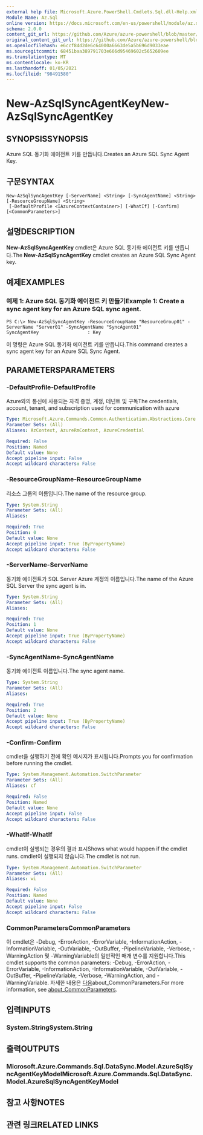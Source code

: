 ```yaml
---
external help file: Microsoft.Azure.PowerShell.Cmdlets.Sql.dll-Help.xml
Module Name: Az.Sql
online version: https://docs.microsoft.com/en-us/powershell/module/az.sql/new-azsqlsyncagentkey
schema: 2.0.0
content_git_url: https://github.com/Azure/azure-powershell/blob/master/src/Sql/Sql/help/New-AzSqlSyncAgentKey.md
original_content_git_url: https://github.com/Azure/azure-powershell/blob/master/src/Sql/Sql/help/New-AzSqlSyncAgentKey.md
ms.openlocfilehash: e6ccf84d2de6c64000a6663de5a5b696d9033eae
ms.sourcegitcommit: 68451baa389791703e666d95469602c5652609ee
ms.translationtype: MT
ms.contentlocale: ko-KR
ms.lasthandoff: 01/05/2021
ms.locfileid: "98491580"
---
```

# <span data-ttu-id="4014e-101">New-AzSqlSyncAgentKey</span><span class="sxs-lookup"><span data-stu-id="4014e-101">New-AzSqlSyncAgentKey</span></span>

## <span data-ttu-id="4014e-102">SYNOPSIS</span><span class="sxs-lookup"><span data-stu-id="4014e-102">SYNOPSIS</span></span>
<span data-ttu-id="4014e-103">Azure SQL 동기화 에이전트 키를 만듭니다.</span><span class="sxs-lookup"><span data-stu-id="4014e-103">Creates an Azure SQL Sync Agent Key.</span></span>

## <span data-ttu-id="4014e-104">구문</span><span class="sxs-lookup"><span data-stu-id="4014e-104">SYNTAX</span></span>

```
New-AzSqlSyncAgentKey [-ServerName] <String> [-SyncAgentName] <String> [-ResourceGroupName] <String>
 [-DefaultProfile <IAzureContextContainer>] [-WhatIf] [-Confirm] [<CommonParameters>]
```

## <span data-ttu-id="4014e-105">설명</span><span class="sxs-lookup"><span data-stu-id="4014e-105">DESCRIPTION</span></span>
<span data-ttu-id="4014e-106">**New-AzSqlSyncAgentKey** cmdlet은 Azure SQL 동기화 에이전트 키를 만듭니다.</span><span class="sxs-lookup"><span data-stu-id="4014e-106">The **New-AzSqlSyncAgentKey** cmdlet creates an Azure SQL Sync Agent key.</span></span>

## <span data-ttu-id="4014e-107">예제</span><span class="sxs-lookup"><span data-stu-id="4014e-107">EXAMPLES</span></span>

### <span data-ttu-id="4014e-108">예제 1: Azure SQL 동기화 에이전트 키 만들기</span><span class="sxs-lookup"><span data-stu-id="4014e-108">Example 1: Create a sync agent key for an Azure SQL sync agent.</span></span>
```
PS C:\> New-AzSqlSyncAgentKey -ResourceGroupName "ResourceGroup01" -ServerName "Server01" -SyncAgentName "SyncAgent01"
SyncAgentKey                  : Key
```

<span data-ttu-id="4014e-109">이 명령은 Azure SQL 동기화 에이전트 키를 만듭니다.</span><span class="sxs-lookup"><span data-stu-id="4014e-109">This command creates a sync agent key for an Azure SQL Sync Agent.</span></span>

## <span data-ttu-id="4014e-110">PARAMETERS</span><span class="sxs-lookup"><span data-stu-id="4014e-110">PARAMETERS</span></span>

### <span data-ttu-id="4014e-111">-DefaultProfile</span><span class="sxs-lookup"><span data-stu-id="4014e-111">-DefaultProfile</span></span>
<span data-ttu-id="4014e-112">Azure와의 통신에 사용되는 자격 증명, 계정, 테넌트 및 구독</span><span class="sxs-lookup"><span data-stu-id="4014e-112">The credentials, account, tenant, and subscription used for communication with azure</span></span>

```yaml
Type: Microsoft.Azure.Commands.Common.Authentication.Abstractions.Core.IAzureContextContainer
Parameter Sets: (All)
Aliases: AzContext, AzureRmContext, AzureCredential

Required: False
Position: Named
Default value: None
Accept pipeline input: False
Accept wildcard characters: False
```

### <span data-ttu-id="4014e-113">-ResourceGroupName</span><span class="sxs-lookup"><span data-stu-id="4014e-113">-ResourceGroupName</span></span>
<span data-ttu-id="4014e-114">리소스 그룹의 이름입니다.</span><span class="sxs-lookup"><span data-stu-id="4014e-114">The name of the resource group.</span></span>

```yaml
Type: System.String
Parameter Sets: (All)
Aliases:

Required: True
Position: 0
Default value: None
Accept pipeline input: True (ByPropertyName)
Accept wildcard characters: False
```

### <span data-ttu-id="4014e-115">-ServerName</span><span class="sxs-lookup"><span data-stu-id="4014e-115">-ServerName</span></span>
<span data-ttu-id="4014e-116">동기화 에이전트가 SQL Server Azure 계정의 이름입니다.</span><span class="sxs-lookup"><span data-stu-id="4014e-116">The name of the Azure SQL Server the sync agent is in.</span></span>

```yaml
Type: System.String
Parameter Sets: (All)
Aliases:

Required: True
Position: 1
Default value: None
Accept pipeline input: True (ByPropertyName)
Accept wildcard characters: False
```

### <span data-ttu-id="4014e-117">-SyncAgentName</span><span class="sxs-lookup"><span data-stu-id="4014e-117">-SyncAgentName</span></span>
<span data-ttu-id="4014e-118">동기화 에이전트 이름입니다.</span><span class="sxs-lookup"><span data-stu-id="4014e-118">The sync agent name.</span></span>

```yaml
Type: System.String
Parameter Sets: (All)
Aliases:

Required: True
Position: 2
Default value: None
Accept pipeline input: True (ByPropertyName)
Accept wildcard characters: False
```

### <span data-ttu-id="4014e-119">-Confirm</span><span class="sxs-lookup"><span data-stu-id="4014e-119">-Confirm</span></span>
<span data-ttu-id="4014e-120">cmdlet을 실행하기 전에 확인 메시지가 표시됩니다.</span><span class="sxs-lookup"><span data-stu-id="4014e-120">Prompts you for confirmation before running the cmdlet.</span></span>

```yaml
Type: System.Management.Automation.SwitchParameter
Parameter Sets: (All)
Aliases: cf

Required: False
Position: Named
Default value: None
Accept pipeline input: False
Accept wildcard characters: False
```

### <span data-ttu-id="4014e-121">-WhatIf</span><span class="sxs-lookup"><span data-stu-id="4014e-121">-WhatIf</span></span>
<span data-ttu-id="4014e-122">cmdlet이 실행되는 경우의 결과 표시</span><span class="sxs-lookup"><span data-stu-id="4014e-122">Shows what would happen if the cmdlet runs.</span></span>
<span data-ttu-id="4014e-123">cmdlet이 실행되지 않습니다.</span><span class="sxs-lookup"><span data-stu-id="4014e-123">The cmdlet is not run.</span></span>

```yaml
Type: System.Management.Automation.SwitchParameter
Parameter Sets: (All)
Aliases: wi

Required: False
Position: Named
Default value: None
Accept pipeline input: False
Accept wildcard characters: False
```

### <span data-ttu-id="4014e-124">CommonParameters</span><span class="sxs-lookup"><span data-stu-id="4014e-124">CommonParameters</span></span>
<span data-ttu-id="4014e-125">이 cmdlet은 -Debug, -ErrorAction, -ErrorVariable, -InformationAction, -InformationVariable, -OutVariable, -OutBuffer, -PipelineVariable, -Verbose, -WarningAction 및 -WarningVariable의 일반적인 매개 변수를 지원합니다.</span><span class="sxs-lookup"><span data-stu-id="4014e-125">This cmdlet supports the common parameters: -Debug, -ErrorAction, -ErrorVariable, -InformationAction, -InformationVariable, -OutVariable, -OutBuffer, -PipelineVariable, -Verbose, -WarningAction, and -WarningVariable.</span></span> <span data-ttu-id="4014e-126">자세한 내용은 [다음](http://go.microsoft.com/fwlink/?LinkID=113216)about_CommonParameters.</span><span class="sxs-lookup"><span data-stu-id="4014e-126">For more information, see [about_CommonParameters](http://go.microsoft.com/fwlink/?LinkID=113216).</span></span>

## <span data-ttu-id="4014e-127">입력</span><span class="sxs-lookup"><span data-stu-id="4014e-127">INPUTS</span></span>

### <span data-ttu-id="4014e-128">System.String</span><span class="sxs-lookup"><span data-stu-id="4014e-128">System.String</span></span>

## <span data-ttu-id="4014e-129">출력</span><span class="sxs-lookup"><span data-stu-id="4014e-129">OUTPUTS</span></span>

### <span data-ttu-id="4014e-130">Microsoft.Azure.Commands.Sql.DataSync.Model.AzureSqlSyncAgentKeyModel</span><span class="sxs-lookup"><span data-stu-id="4014e-130">Microsoft.Azure.Commands.Sql.DataSync.Model.AzureSqlSyncAgentKeyModel</span></span>

## <span data-ttu-id="4014e-131">참고 사항</span><span class="sxs-lookup"><span data-stu-id="4014e-131">NOTES</span></span>

## <span data-ttu-id="4014e-132">관련 링크</span><span class="sxs-lookup"><span data-stu-id="4014e-132">RELATED LINKS</span></span>
